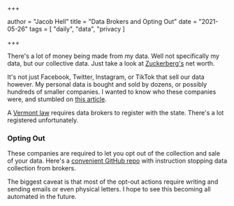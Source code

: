 +++

author = "Jacob Hell"
title = "Data Brokers and Opting Out"
date = "2021-05-26"
tags = [
    "daily", "data", "privacy
]

+++

<!--more-->

There's a lot of money being made from my data. Well not specifically my data, but our collective data. Just take a look at [Zuckerberg's](https://www.forbes.com/profile/mark-zuckerberg/?sh=1105174d3e06) net worth.

It's not just Facebook, Twitter, Instagram, or TikTok that sell our data however. My personal data is bought and sold by dozens, or possibly hundreds of smaller companies. I wanted to know who these companies were, and stumbled on [this article](https://www.fastcompany.com/90310803/here-are-the-data-brokers-quietly-buying-and-selling-your-personal-information).

A [Vermont law](https://www.fastcompany.com/90302036/vermont-data-broker-law) requires data brokers to register with the state. There's a lot registered unfortunately.

### Opting Out

These companies are required to let you opt out of the collection and sale of your data. Here's a [convenient GitHub repo](https://github.com/glamrock/data-brokers/blob/master/data-brokers.md) with instruction stopping data collection from brokers.

The biggest caveat is that most of the opt-out actions require writing and sending emails or even physical letters. I hope to see this becoming all automated in the future.